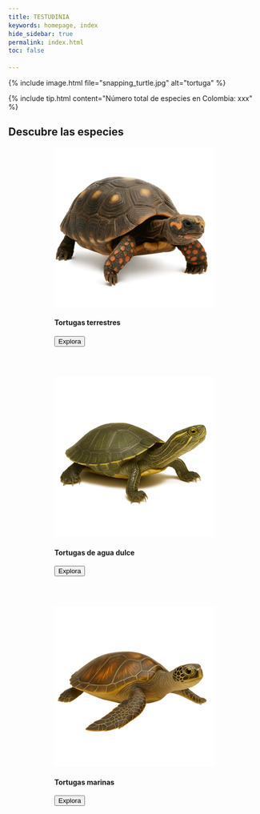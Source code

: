 ```yaml
---
title: TESTUDINIA
keywords: homepage, index
hide_sidebar: true
permalink: index.html
toc: false

---
```

{% include image.html file="snapping_turtle.jpg" alt="tortuga" %}

{% include tip.html content="Número total de especies en Colombia: xxx" %}

<style>
  .flex-centrado {
    display: flex;
    flex-wrap: wrap;
    justify-content: center;
    gap: 30px;
  }

  .panel-wrapper {
    flex: 1 1 280px;
    max-width: 320px;
  }

  .panel {
    min-width: 100%;
    margin-bottom: 30px;
  }

  .panel img {
    width: 100%;
    height: auto;
  }
</style>


<div class="container">
  <div class="row">
    <div class="col-lg-12 text-center">
      <h2 class="page-header">Descubre las especies</h2>
    </div>
    <div class="col-lg-12">
      <div class="flex-centrado">
        <div class="panel-wrapper">
          <div class="panel panel-default text-center">
            <div class="panel-heading">
              <img src="images/iconos/tortuga_tierra_ia.png" alt="IconoTierra">
            </div>
            <div class="panel-body">
              <h4>Tortugas terrestres</h4>
              <button type="button" class="btn btn-primary" data-toggle="modal" data-target="#myModal_Testudines">Explora</button>
            </div>
          </div>
        </div>
        <div class="panel-wrapper">
          <div class="panel panel-default text-center">
            <div class="panel-heading">
              <img src="images/iconos/tortuga_rio_ia.png" alt="IconoRio">
            </div>
            <div class="panel-body">
              <h4>Tortugas de agua dulce</h4>
              <button type="button" class="btn btn-primary" data-toggle="modal" data-target="#myModal_Sauria">Explora</button>
            </div>
          </div>
        </div>
        <div class="panel-wrapper">
          <div class="panel panel-default text-center">
            <div class="panel-heading">
              <img src="images/iconos/tortuga_mar_ia.png" alt="IconoMar">
            </div>
            <div class="panel-body">
              <h4>Tortugas marinas</h4>
              <button type="button" class="btn btn-primary" data-toggle="modal" data-target="#myModal_Serpentes">Explora</button>
            </div>
          </div>
        </div>
      </div>
    </div>
  </div>
</div>